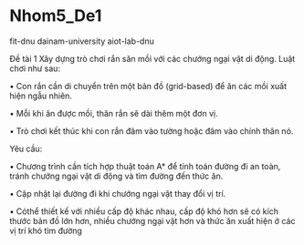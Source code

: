 # Nhom5_De1 

fit-dnu dainam-university aiot-lab-dnu

Đề tài 1
 Xây dựng trò chơi rắn săn mồi với các chướng ngại vật di động. Luật chơi như sau:
 
 • Con rắn cần di chuyển trên một bản đồ (grid-based) để ăn các mồi xuất hiện ngẫu nhiên.
 
 • Mỗi khi ăn được mồi, thân rắn sẽ dài thêm một đơn vị.
 
 • Trò chơi kết thúc khi con rắn đâm vào tường hoặc đâm vào chính thân nó.

Yêu cầu:
 
 • Chương trình cần tích hợp thuật toán A* để tính toán đường đi an toàn, tránh chướng ngại vật di động và tìm đường đến thức ăn.
 
 • Cập nhật lại đường đi khi chướng ngại vật thay đổi vị trí.
 
 • Cóthể thiết kế với nhiều cấp độ khác nhau, cấp độ khó hơn sẽ có kích thước bản đồ lớn hơn, nhiều chướng ngại vật hơn và thức ăn xuất hiện ở các vị trí khó tìm đường
